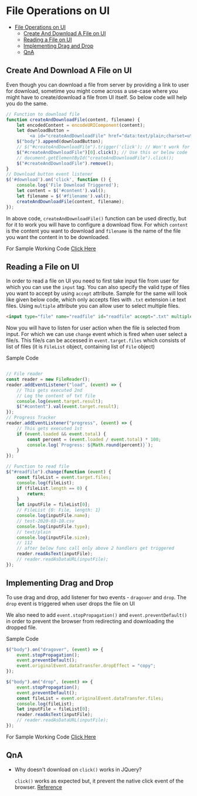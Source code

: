 # File Operations on UI

- [File Operations on UI](#file-operations-on-ui)
  - [Create And Download A File on UI](#create-and-download-a-file-on-ui)
  - [Reading a File on UI](#reading-a-file-on-ui)
  - [Implementing Drag and Drop](#implementing-drag-and-drop)
  - [QnA](#qna)

## Create And Download A File on UI

Even though you can download a file from server by providing a link to user for download, sometime you might come across a use-case where you might have to create/download a file from UI itself. So below code will help you do the same.

```javascript
// Function to download file
function createAndDownloadFile(content, filename) {
    let encodedContent = encodeURIComponent(content);
    let downloadButton =
        `<a id="createAndDownloadFile" href="data:text/plain;charset=utf-8,${encodedContent}" download="${filename}">Test</a>`;
    $("body").append(downloadButton);
    // $("#createAndDownloadFile").trigger('click'); // Won't work for download
    $("#createAndDownloadFile")[0].click(); // Use this or below code
    // document.getElementById("createAndDownloadFile").click();
    $("#createAndDownloadFile").remove();
}
// Download button event listener
$('#download').on('click', function () {
    console.log('File Download Triggered');
    let content = $('#content').val();
    let filename = $('#filename').val();
    createAndDownloadFile(content, filename);
});
```

In above code, `createAndDownloadFile()` function can be used directly, but for it to work you will have to configure a download flow. For which `content` is the content you want to download and `filename` is the name of the file you want the content in to be downloaded.

For Sample Working Code [Click Here](example/)

## Reading a File on UI

In order to read a file on UI you need to first take input file from user for which you can use the `input` tag. You can also specify the valid type of files you want to accept by using `accept` attribute. Sample for the same will look like given below code, which only accepts files with `.txt` extension i.e text files. Using `multiple` attribute you can allow user to select multiple files.

```html
<input type="file" name="readfile" id="readfile" accept=".txt" multiple>
```

Now you will have to listen for user action when the file is selected from input. For which we can use `change` event which is fired when user select a file/s. This file/s can be accessed in `event.target.files` which consists of list of files (it is `FileList` object, containing list of `File` object)

Sample Code

```js

// File reader
const reader = new FileReader();
reader.addEventListener("load", (event) => {
    // This gets executed 2nd
    // Log the content of txt file
    console.log(event.target.result);
    $("#content").val(event.target.result);
});
// Progress Tracker
reader.addEventListener("progress", (event) => {
    // This gets executed 1st
    if (event.loaded && event.total) {
        const percent = (event.loaded / event.total) * 100;
        console.log(`Progress: ${Math.round(percent)}`);
    }
});

// Function to read file
$("#readfile").change(function (event) {
    const fileList = event.target.files;
    console.log(fileList);
    if (fileList.length == 0) {
        return;
    }
    let inputFile = fileList[0];
    // FileList {0: File, length: 1}
    console.log(inputFile.name);
    // test-2020-03-10.csv
    console.log(inputFile.type);
    // text/plain
    console.log(inputFile.size);
    // 112
    // after below func call only above 2 handlers get triggered
    reader.readAsText(inputFile);
    // reader.readAsDataURL(inputFile);
});
```

## Implementing Drag and Drop

To use drag and drop, add listener for two events - `dragover` and `drop`. The `drop` event is triggered when user drops the file on UI

We also need to add `event.stopPropagation()` and `event.preventDefault()` in order to prevent the browser from redirecting and downloading the dropped file.

Sample Code

```js
$("body").on("dragover", (event) => {
    event.stopPropagation();
    event.preventDefault();
    event.originalEvent.dataTransfer.dropEffect = "copy";
});

$("body").on("drop", (event) => {
    event.stopPropagation();
    event.preventDefault();
    const fileList = event.originalEvent.dataTransfer.files;
    console.log(fileList);
    let inputFile = fileList[0];
    reader.readAsText(inputFile);
    // reader.readAsDataURL(inputFile);
});
```

For Sample Working Code [Click Here](example/)

## QnA

- Why doesn't download on `click()` works in JQuery?

  `click()` works as expected but, it prevent the native click event of the browser. [Reference](https://stackoverflow.com/questions/25507314/click-on-download-link-using-jquery-doesnt-download-file)
